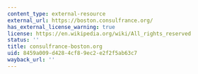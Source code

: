```yaml
---
content_type: external-resource
external_url: https://boston.consulfrance.org/
has_external_license_warning: true
license: https://en.wikipedia.org/wiki/All_rights_reserved
status: ''
title: consulfrance-boston.org
uid: 8459a009-d428-4cf8-9ec2-e2f2f5ab63c7
wayback_url: ''
---
```

